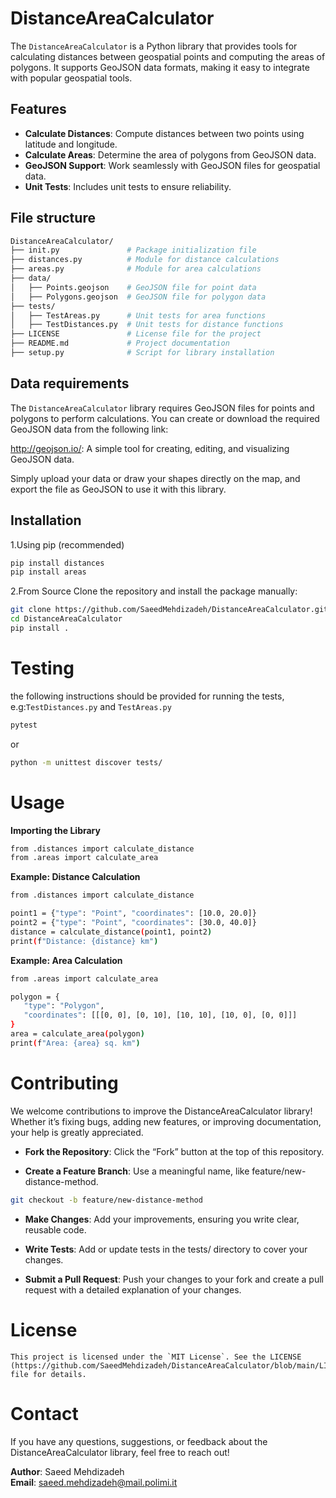 # DistanceAreaCalculator

The `DistanceAreaCalculator` is a Python library that provides tools for calculating distances between geospatial points and computing the areas of polygons. It supports GeoJSON data formats, making it easy to integrate with popular geospatial tools.


## Features
- **Calculate Distances**: Compute distances between two points using latitude and longitude.
- **Calculate Areas**: Determine the area of polygons from GeoJSON data.
- **GeoJSON Support**: Work seamlessly with GeoJSON files for geospatial data.
- **Unit Tests**: Includes unit tests to ensure reliability.

## File structure
```bash
DistanceAreaCalculator/
├── init.py               # Package initialization file
├── distances.py          # Module for distance calculations
├── areas.py              # Module for area calculations
├── data/
│   ├── Points.geojson    # GeoJSON file for point data
│   ├── Polygons.geojson  # GeoJSON file for polygon data
├── tests/
│   ├── TestAreas.py      # Unit tests for area functions
│   ├── TestDistances.py  # Unit tests for distance functions
├── LICENSE               # License file for the project
├── README.md             # Project documentation
├── setup.py              # Script for library installation
 ```
## Data requirements
The `DistanceAreaCalculator` library requires GeoJSON files for points and polygons to perform calculations. You can create or download the required GeoJSON data from the following link:<br>

http://geojson.io/: A simple tool for creating, editing, and visualizing GeoJSON data.<br>

Simply upload your data or draw your shapes directly on the map, and export the file as GeoJSON to use it with this library.
## Installation
1.Using pip (recommended)

   ```bash
pip install distances
pip install areas
   ```
2.From Source
Clone the repository and install the package manually:

   ```bash
git clone https://github.com/SaeedMehdizadeh/DistanceAreaCalculator.git
cd DistanceAreaCalculator
pip install .

   ```


# Testing

the following instructions should be provided for running the tests, e.g:`TestDistances.py` and `TestAreas.py`

   ```bash
pytest
   ```
or
  ```bash
python -m unittest discover tests/
   ```

# Usage

**Importing the Library**
 ```bash
from .distances import calculate_distance
from .areas import calculate_area
   ```
**Example: Distance Calculation**

 ```bash
from .distances import calculate_distance

point1 = {"type": "Point", "coordinates": [10.0, 20.0]}
point2 = {"type": "Point", "coordinates": [30.0, 40.0]}
distance = calculate_distance(point1, point2)
print(f"Distance: {distance} km")
   ```

**Example: Area Calculation**
 ```bash
from .areas import calculate_area

polygon = {
    "type": "Polygon",
    "coordinates": [[[0, 0], [0, 10], [10, 10], [10, 0], [0, 0]]]
}
area = calculate_area(polygon)
print(f"Area: {area} sq. km")
   ```

# Contributing

We welcome contributions to improve the DistanceAreaCalculator library! Whether it’s fixing bugs, adding new features, or improving documentation, your help is greatly appreciated.<br>

- **Fork the Repository**: Click the “Fork” button at the top of this repository.<br>

- **Create a Feature Branch**: Use a meaningful name, like feature/new-distance-method.<br>
 ```bash
git checkout -b feature/new-distance-method
   ```
- **Make Changes**: Add your improvements, ensuring you write clear, reusable code.<br>

- **Write Tests**: Add or update tests in the tests/ directory to cover your changes.<br>

- **Submit a Pull Request**: Push your changes to your fork and create a pull request with a detailed explanation of your changes.


# License
```
This project is licensed under the `MIT License`. See the LICENSE (https://github.com/SaeedMehdizadeh/DistanceAreaCalculator/blob/main/LICENSE) file for details.
```
# Contact

If you have any questions, suggestions, or feedback about the DistanceAreaCalculator library, feel free to reach out!<br>

**Author**: Saeed Mehdizadeh <br>
**Email**: saeed.mehdizadeh@mail.polimi.it


